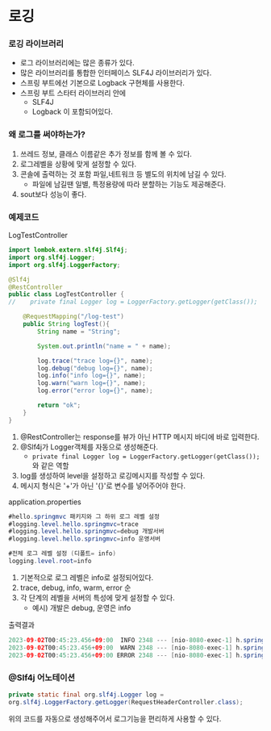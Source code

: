 # 로깅

### 로깅 라이브러리

- 로그 라이브러리에는 많은 종류가 있다.
- 많은 라이브러리를 통합한 인터페이스 SLF4J 라이브러리가 있다.
- 스프링 부트에선 기본으로 Logback 구현체를 사용한다.
- 스프링 부트 스타터 라이브러리 안에
  - SLF4J
  - Logback 이 포함되어있다.



### 왜 로그를 써야하는가?

1. 쓰레드 정보, 클래스 이름같은 추가 정보를 함께 볼 수 있다.
2. 로그레벨을 상황에 맞게 설정할 수 있다.
3. 콘솔에 출력하는 것 포함 파일,네트워크 등 별도의 위치에 남길 수 있다.
   - 파일에 남길땐 일별, 특정용량에 따라 분할하는 기능도 제공해준다.
4. sout보다 성능이 좋다.



### 예제코드

LogTestController

```java
import lombok.extern.slf4j.Slf4j;
import org.slf4j.Logger;
import org.slf4j.LoggerFactory;

@Slf4j
@RestController
public class LogTestController {
//    private final Logger log = LoggerFactory.getLogger(getClass());

    @RequestMapping("/log-test")
    public String logTest(){
        String name = "String";

        System.out.println("name = " + name);

        log.trace("trace log={}", name);
        log.debug("debug log={}", name);
        log.info("info log={}", name);
        log.warn("warn log={}", name);
        log.error("error log={}", name);

        return "ok";
    }
}

```

1. @RestController는 response를 뷰가 아닌 HTTP 메시지 바디에 바로 입력한다.
2. @Slf4j가 Logger객체를 자동으로 생성해준다.
   - `private final Logger log = LoggerFactory.getLogger(getClass());`와 같은 역할
3. log를 생성하여 level을 설정하고 로깅메시지를 작성할 수 있다.
4. 메시지 형식은 '+'가 아닌 '{}'로 변수를 넣어주어야 한다.



application.properties

```java
#hello.springmvc 패키지와 그 하위 로그 레벨 설정
#logging.level.hello.springmvc=trace
#logging.level.hello.springmvc=debug 개발서버
#logging.level.hello.springmvc=info 운영서버

#전체 로그 레벨 설정 (디폴트= info)
logging.level.root=info
```

1. 기본적으로 로그 레벨은 info로 설정되어있다.
2. trace, debug, info, warm, error 순
3. 각 단계의 레벨을 서버의 특성에 맞게 설정할 수 있다.
   - 예시) 개발은 debug, 운영은 info



출력결과

```java
2023-09-02T00:45:23.456+09:00  INFO 2348 --- [nio-8080-exec-1] h.springmvc.basic.LogTestController      : info log=String
2023-09-02T00:45:23.456+09:00  WARN 2348 --- [nio-8080-exec-1] h.springmvc.basic.LogTestController      : warn log=String
2023-09-02T00:45:23.456+09:00 ERROR 2348 --- [nio-8080-exec-1] h.springmvc.basic.LogTestController      : error log=String
```





### @Slf4j 어노테이션

```java
private static final org.slf4j.Logger log = 
org.slf4j.LoggerFactory.getLogger(RequestHeaderController.class);
```

위의 코드를 자동으로 생성해주어서 로그기능을 편리하게 사용할 수 있다.
